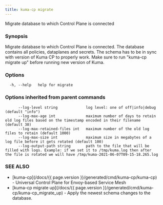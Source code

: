 ```yaml
---
title: kuma-cp migrate
---
```


Migrate database to which Control Plane is connected

### Synopsis

Migrate database to which Control Plane is connected. The database contains all policies, dataplanes and secrets. The schema has to be in sync with version of Kuma CP to properly work. Make sure to run "kuma-cp migrate up" before running new version of Kuma.

### Options

```
  -h, --help   help for migrate
```

### Options inherited from parent commands

```
      --log-level string             log level: one of off|info|debug (default "info")
      --log-max-age int              maximum number of days to retain old log files based on the timestamp encoded in their filename (default 30)
      --log-max-retained-files int   maximum number of the old log files to retain (default 1000)
      --log-max-size int             maximum size in megabytes of a log file before it gets rotated (default 100)
      --log-output-path string       path to the file that will be filled with logs. Example: if we set it to /tmp/kuma.log then after the file is rotated we will have /tmp/kuma-2021-06-07T09-15-18.265.log
```

### SEE ALSO

* [kuma-cp](/docs/{{ page.version }}/generated/cmd/kuma-cp/kuma-cp)	 - Universal Control Plane for Envoy-based Service Mesh
* [kuma-cp migrate up](/docs/{{ page.version }}/generated/cmd/kuma-cp/kuma-cp_migrate_up)	 - Apply the newest schema changes to the database.

